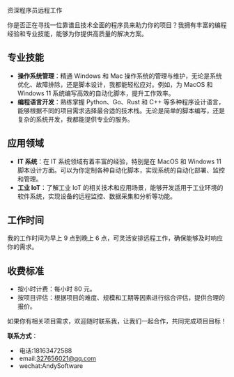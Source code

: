 资深程序员远程工作



你是否正在寻找一位靠谱且技术全面的程序员来助力你的项目？我拥有丰富的编程经验和专业技能，能够为你提供高质量的解决方案。

## 专业技能

- **操作系统管理**：精通 Windows 和 Mac 操作系统的管理与维护，无论是系统优化、故障排除，还是脚本设计，我都能轻松应对。例如，为 MacOS 和 Windows 11 系统编写高效的自动化脚本，提升工作效率。
- **编程语言开发**：熟练掌握 Python、Go、Rust 和 C++ 等多种程序设计语言，能够根据不同的项目需求选择最合适的技术栈。无论是简单的脚本编写，还是复杂的系统开发，我都能提供专业的服务。

## 应用领域

- **IT 系统**：在 IT 系统领域有着丰富的经验，特别是在 MacOS 和 Windows 11 脚本设计方面。可以为你定制各种自动化脚本，实现系统的自动化部署、监控和管理。
- **工业 IoT**：了解工业 IoT 的相关技术和应用场景，能够开发适用于工业环境的软件系统，实现设备的远程监控、数据采集和分析等功能。

## 工作时间

我的工作时间为早上 9 点到晚上 6 点，可灵活安排远程工作，确保能够及时响应你的需求。

## 收费标准

- 按小时计费：每小时 80 元。
- 按项目评估：根据项目的难度、规模和工期等因素进行综合评估，提供合理的报价。

如果你有相关项目需求，欢迎随时联系我，让我们一起合作，共同完成项目目标！

**联系方式**：

- ​	电话:18163472588
- ​	email:327656021@qq.com
- ​	wechat:AndySoftware
